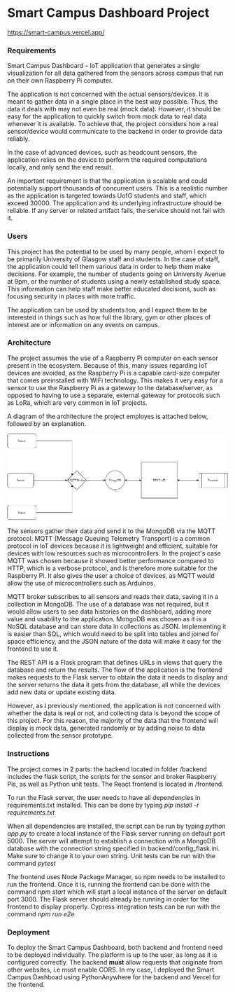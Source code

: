 # Smart Campus Dashboard Project 

https://smart-campus.vercel.app/

### Requirements

Smart Campus Dashboard – IoT application that generates a single visualization for all data gathered from the sensors across campus that run on their own Raspberry Pi computer.

The application is not concerned with the actual sensors/devices. It is meant to gather data in a single place in the best way possible. Thus, the data it deals with may not even be real (mock data). However, it should be easy for the application to quickly switch from mock data to real data whenever it is available. To achieve that, the project considers how a real sensor/device would communicate to the backend in order to provide data reliably.

In the case of advanced devices, such as headcount sensors, the application relies on the device to perform the required computations locally, and only send the end result.

An important requirement is that the application is scalable and could potentially support thousands of concurrent users. This is a realistic number as the application is targeted towards UofG students and staff, which exceed 30000.
The application and its underlying infrastructure should be reliable. If any server or related artifact fails, the service should not fail with it.

### Users

This project has the potential to be used by many people, whom I expect to be primarily University of Glasgow staff and students. In the case of staff, the application could tell them various data in order to help them make decisions. For example, the number of students going on University Avenue at 9pm, or the number of students using a newly established study space. This information can help staff make better educated decisions, such as focusing security in places with more traffic.

The application can be used by students too, and I expect them to be interested in things such as how full the library, gym or other places of interest are or information on any events on campus. 

### Architecture

The project assumes the use of a Raspberry Pi computer on each sensor present in the ecosystem. Because of this, many issues regarding IoT devices are avoided, as the Raspberry Pi is a capable card-size computer that comes preinstalled with WiFi technology. This makes it very easy for a sensor to use the Raspberry Pi as a gateway to the database/server, as opposed to having to use a separate, external gateway for protocols such as LoRa, which are very common in IoT projects. 

A diagram of the architecture the project employes is attached below, followed by an explanation.

![Architecture Info](/img/arch.png)


The sensors gather their data and send it to the MongoDB via the MQTT protocol. MQTT (Message Queuing Telemetry Transport) is a common protocol in IoT devices because it is lightweight and efficient, suitable for devices with low resources such as microcontrollers. In the project's case MQTT was chosen because it showed better performance compared to HTTP, which is a verbose protocol, and is therefore more suitable for the Raspberry Pi. It also gives the user a choice of devices, as MQTT would allow the use of microcontrollers such as Arduinos.

MQTT broker subscribes to all sensors and reads their data, saving it in a collection in MongoDB. The use of a database was not required, but it would allow users to see data histories on the dashboard, adding more value and usability to the application. MongoDB was chosen as it is a NoSQL database and can store data in collections as JSON. Implementing it is easier than SQL, which would need to be split into tables and joined for space efficiency, and the JSON nature of the data will make it easy for the frontend to use it.

The REST API is a Flask program that defines URLs in views that query the database and return the results. The flow of the application is the frontend makes requests to the Flask server to obtain the data it needs to display and the server returns the data it gets from the database, all while the devices add new data or update existing data.

However, as I previously mentioned, the application is not concerned with whether the data is real or not, and collecting data is beyond the scope of this project. For this reason, the majority of the data that the frontend will display is mock data, generated randomly or by adding noise to data collected from the sensor prototype.


### Instructions

The project comes in 2 parts: the backend located in folder /backend includes the flask script, the scripts for the sensor and broker Raspberry Pis, as well as Python unit tests. The React frontend is located in /frontend.

To run the Flask server, the user needs to have all dependencies in requirements.txt installed. This can be done by typing *pip install -r requirements.txt*

When all dependencies are installed, the script can be run by typing *python app.py* to create a local instance of the Flask server running on default port 5000. The server will attempt to establish a connection with a MongoDB database with the connection string specified in backend/config_flask.ini. Make sure to change it to your own string. Unit tests can be run with the command *pytest*

The frontend uses Node Package Manager, so npm needs to be installed to run the frontend. Once it is, running the frontend can be done with the command *npm start* which will start a local instance of the server on default port 3000. The Flask server should already be running in order for the frontend to display properly. Cypress integration tests can be run with the command *npm run e2e*

### Deployment

To deploy the Smart Campus Dashboard, both backend and frontend need to be deployed individually. The platform is up to the user, as long as it is configured correctly. The backend **must** allow requests that originate from other websites, i.e must enable CORS. In my case, I deployed the Smart Campus Dashboad using PythonAnywhere for the backend and Vercel for the frontend.